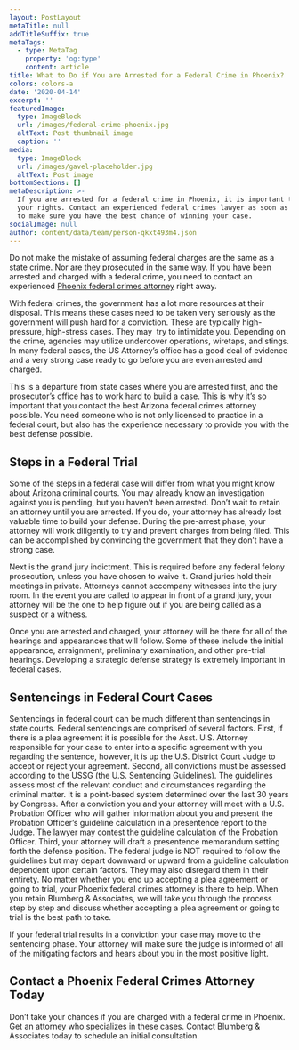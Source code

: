 ```yaml
---
layout: PostLayout
metaTitle: null
addTitleSuffix: true
metaTags:
  - type: MetaTag
    property: 'og:type'
    content: article
title: What to Do if You are Arrested for a Federal Crime in Phoenix?
colors: colors-a
date: '2020-04-14'
excerpt: ''
featuredImage:
  type: ImageBlock
  url: /images/federal-crime-phoenix.jpg
  altText: Post thumbnail image
  caption: ''
media:
  type: ImageBlock
  url: /images/gavel-placeholder.jpg
  altText: Post image
bottomSections: []
metaDescription: >-
  If you are arrested for a federal crime in Phoenix, it is important to know
  your rights. Contact an experienced federal crimes lawyer as soon as possible
  to make sure you have the best chance of winning your case.
socialImage: null
author: content/data/team/person-qkxt493m4.json
---
```

Do not make the mistake of assuming federal charges are the same as a state crime. Nor are they prosecuted in the same way. If you have been arrested and charged with a federal crime, you need to contact an experienced [Phoenix federal crimes attorney](https://azblumberglaw.com/phoenix-criminal-attorney/federal-crimes/) right away.

With federal crimes, the government has a lot more resources at their disposal. This means these cases need to be taken very seriously as the government will push hard for a conviction. These are typically high-pressure, high-stress cases. They may  try to intimidate you. Depending on the crime, agencies may utilize undercover operations, wiretaps, and stings. In many federal cases, the US Attorney’s office has a good deal of evidence and a very strong case ready to go before you are even arrested and charged.

This is a departure from state cases where you are arrested first, and the prosecutor’s office has to work hard to build a case. This is why it’s so important that you contact the best Arizona federal crimes attorney possible. You need someone who is not only licensed to practice in a federal court, but also has the experience necessary to provide you with the best defense possible.

## **Steps in a Federal Trial**

Some of the steps in a federal case will differ from what you might know about Arizona criminal courts. You may already know an investigation against you is pending, but you haven’t been arrested. Don’t wait to retain an attorney until you are arrested. If you do, your attorney has already lost valuable time to build your defense. During the pre-arrest phase, your attorney will work diligently to try and prevent charges from being filed. This can be accomplished by convincing the government that they don’t have a strong case.

Next is the grand jury indictment. This is required before any federal felony prosecution, unless you have chosen to waive it. Grand juries hold their meetings in private. Attorneys cannot accompany witnesses into the jury room. In the event you are called to appear in front of a grand jury, your attorney will be the one to help figure out if you are being called as a suspect or a witness.

Once you are arrested and charged, your attorney will be there for all of the hearings and appearances that will follow. Some of these include the initial appearance, arraignment, preliminary examination, and other pre-trial hearings. Developing a strategic defense strategy is extremely important in federal cases.

## **Sentencings in Federal Court Cases**

Sentencings in federal court can be much different than sentencings in state courts. Federal sentencings are comprised of several factors. First, if there is a plea agreement it is possible for the Asst. U.S. Attorney responsible for your case to enter into a specific agreement with you regarding the sentence, however, it is up the U.S. District Court Judge to accept or reject your agreement. Second, all convictions must be assessed according to the USSG (the U.S. Sentencing Guidelines). The guidelines assess most of the relevant conduct and circumstances regarding the criminal matter. It is a point-based system determined over the last 30 years by Congress. After a conviction you and your attorney will meet with a U.S. Probation Officer who will gather information about you and present the Probation Officer’s guideline calculation in a presentence report to the Judge. The lawyer may contest the guideline calculation of the Probation Officer. Third, your attorney will draft a presentence memorandum setting forth the defense position. The federal judge is NOT required to follow the guidelines but may depart downward or upward from a guideline calculation dependent upon certain factors. They may also disregard them in their entirety. No matter whether you end up accepting a plea agreement or going to trial, your Phoenix federal crimes attorney is there to help. When you retain Blumberg & Associates, we will take you through the process step by step and discuss whether accepting a plea agreement or going to trial is the best path to take.

If your federal trial results in a conviction your case may move to the sentencing phase. Your attorney will make sure the judge is informed of all of the mitigating factors and hears about you in the most positive light.

## **Contact a Phoenix Federal Crimes Attorney Today**

Don’t take your chances if you are charged with a federal crime in Phoenix. Get an attorney who specializes in these cases. Contact Blumberg & Associates today to schedule an initial consultation.
